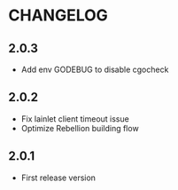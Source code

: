 # CHANGELOG
## 2.0.3
- Add env GODEBUG to disable cgocheck

## 2.0.2
- Fix lainlet client timeout issue
- Optimize Rebellion building flow

## 2.0.1
- First release version
